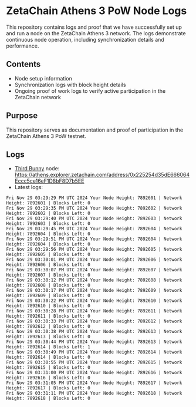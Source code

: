 # ZetaChain Athens 3 PoW Node Logs
This repository contains logs and proof that we have successfully set up and run a node on the ZetaChain Athens 3 network. The logs demonstrate continuous node operation, including synchronization details and performance.

## Contents
- Node setup information
- Synchronization logs with block height details
- Ongoing proof of work logs to verify active participation in the ZetaChain network

## Purpose
This repository serves as documentation and proof of participation in the ZetaChain Athens 3 PoW testnet.

## Logs

- [Third Bunny](https://thirdbunny.xyz/) node: https://athens.explorer.zetachain.com/address/0x225254d35dE666064Eccc5ce16eF1D8bF8D7b5EE
- Latest logs:
```
Fri Nov 29 03:29:29 PM UTC 2024 Your Node Height: 7892601 | Network Height: 7892601 | Blocks Left: 0
Fri Nov 29 03:29:35 PM UTC 2024 Your Node Height: 7892602 | Network Height: 7892602 | Blocks Left: 0
Fri Nov 29 03:29:40 PM UTC 2024 Your Node Height: 7892603 | Network Height: 7892603 | Blocks Left: 0
Fri Nov 29 03:29:45 PM UTC 2024 Your Node Height: 7892604 | Network Height: 7892604 | Blocks Left: 0
Fri Nov 29 03:29:51 PM UTC 2024 Your Node Height: 7892604 | Network Height: 7892604 | Blocks Left: 0
Fri Nov 29 03:29:56 PM UTC 2024 Your Node Height: 7892605 | Network Height: 7892605 | Blocks Left: 0
Fri Nov 29 03:30:01 PM UTC 2024 Your Node Height: 7892606 | Network Height: 7892606 | Blocks Left: 0
Fri Nov 29 03:30:07 PM UTC 2024 Your Node Height: 7892607 | Network Height: 7892607 | Blocks Left: 0
Fri Nov 29 03:30:12 PM UTC 2024 Your Node Height: 7892608 | Network Height: 7892608 | Blocks Left: 0
Fri Nov 29 03:30:17 PM UTC 2024 Your Node Height: 7892609 | Network Height: 7892609 | Blocks Left: 0
Fri Nov 29 03:30:22 PM UTC 2024 Your Node Height: 7892610 | Network Height: 7892610 | Blocks Left: 0
Fri Nov 29 03:30:28 PM UTC 2024 Your Node Height: 7892611 | Network Height: 7892611 | Blocks Left: 0
Fri Nov 29 03:30:33 PM UTC 2024 Your Node Height: 7892612 | Network Height: 7892612 | Blocks Left: 0
Fri Nov 29 03:30:38 PM UTC 2024 Your Node Height: 7892613 | Network Height: 7892613 | Blocks Left: 0
Fri Nov 29 03:30:44 PM UTC 2024 Your Node Height: 7892613 | Network Height: 7892614 | Blocks Left: 1
Fri Nov 29 03:30:49 PM UTC 2024 Your Node Height: 7892614 | Network Height: 7892614 | Blocks Left: 0
Fri Nov 29 03:30:55 PM UTC 2024 Your Node Height: 7892615 | Network Height: 7892615 | Blocks Left: 0
Fri Nov 29 03:31:00 PM UTC 2024 Your Node Height: 7892616 | Network Height: 7892616 | Blocks Left: 0
Fri Nov 29 03:31:05 PM UTC 2024 Your Node Height: 7892617 | Network Height: 7892617 | Blocks Left: 0
Fri Nov 29 03:31:11 PM UTC 2024 Your Node Height: 7892618 | Network Height: 7892618 | Blocks Left: 0
```
